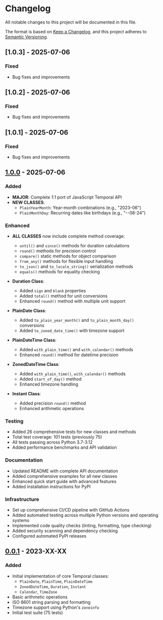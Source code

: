# Changelog

All notable changes to this project will be documented in this file.

The format is based on [Keep a Changelog](https://keepachangelog.com/en/1.0.0/),
and this project adheres to [Semantic Versioning](https://semver.org/spec/v2.0.0.html).
## [1.0.3] - 2025-07-06

### Fixed
- Bug fixes and improvements


## [1.0.2] - 2025-07-06

### Fixed
- Bug fixes and improvements


## [1.0.1] - 2025-07-06

### Fixed
- Bug fixes and improvements



## [1.0.0] - 2025-07-06

### Added
- **MAJOR**: Complete 1:1 port of JavaScript Temporal API
- **NEW CLASSES**:
  - `PlainYearMonth`: Year-month combinations (e.g., "2023-06")
  - `PlainMonthDay`: Recurring dates like birthdays (e.g., "--08-24")

### Enhanced
- **ALL CLASSES** now include complete method coverage:
  - `until()` and `since()` methods for duration calculations
  - `round()` methods for precision control
  - `compare()` static methods for object comparison
  - `from_any()` methods for flexible input handling
  - `to_json()` and `to_locale_string()` serialization methods
  - `equals()` methods for equality checking

- **Duration Class**:
  - Added `sign` and `blank` properties
  - Added `total()` method for unit conversions
  - Enhanced `round()` method with multiple unit support

- **PlainDate Class**:
  - Added `to_plain_year_month()` and `to_plain_month_day()` conversions
  - Added `to_zoned_date_time()` with timezone support

- **PlainDateTime Class**:
  - Added `with_plain_time()` and `with_calendar()` methods
  - Enhanced `round()` method for datetime precision

- **ZonedDateTime Class**:
  - Added `with_plain_time()`, `with_calendar()` methods
  - Added `start_of_day()` method
  - Enhanced timezone handling

- **Instant Class**:
  - Added precision `round()` method
  - Enhanced arithmetic operations

### Testing
- Added 26 comprehensive tests for new classes and methods
- Total test coverage: 101 tests (previously 75)
- All tests passing across Python 3.7-3.12
- Added performance benchmarks and API validation

### Documentation
- Updated README with complete API documentation
- Added comprehensive examples for all new classes
- Enhanced quick start guide with advanced features
- Added installation instructions for PyPI

### Infrastructure
- Set up comprehensive CI/CD pipeline with GitHub Actions
- Added automated testing across multiple Python versions and operating systems
- Implemented code quality checks (linting, formatting, type checking)
- Added security scanning and dependency checking
- Configured automated PyPI releases

## [0.0.1] - 2023-XX-XX

### Added
- Initial implementation of core Temporal classes:
  - `PlainDate`, `PlainTime`, `PlainDateTime`
  - `ZonedDateTime`, `Duration`, `Instant`
  - `Calendar`, `TimeZone`
- Basic arithmetic operations
- ISO 8601 string parsing and formatting
- Timezone support using Python's `zoneinfo`
- Initial test suite (75 tests)

[1.0.0]: https://github.com/hasanatkazmi/temporal-python/compare/v0.0.1...v1.0.0
[0.0.1]: https://github.com/hasanatkazmi/temporal-python/releases/tag/v0.0.1